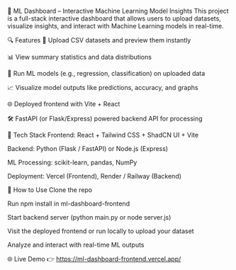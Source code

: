 🧠 ML Dashboard – Interactive Machine Learning Model Insights
This project is a full-stack interactive dashboard that allows users to upload datasets, visualize insights, and interact with Machine Learning models in real-time.

🔍 Features
📂 Upload CSV datasets and preview them instantly

📊 View summary statistics and data distributions

🧠 Run ML models (e.g., regression, classification) on uploaded data

📈 Visualize model outputs like predictions, accuracy, and graphs

🌐 Deployed frontend with Vite + React

🛠️ FastAPI (or Flask/Express) powered backend API for processing

🚀 Tech Stack
Frontend: React + Tailwind CSS + ShadCN UI + Vite

Backend: Python (Flask / FastAPI) or Node.js (Express)

ML Processing: scikit-learn, pandas, NumPy

Deployment: Vercel (Frontend), Render / Railway (Backend)

📁 How to Use
Clone the repo

Run npm install in ml-dashboard-frontend

Start backend server (python main.py or node server.js)

Visit the deployed frontend or run locally to upload your dataset

Analyze and interact with real-time ML outputs

🌐 Live Demo
👉 https://ml-dashboard-frontend.vercel.app/
